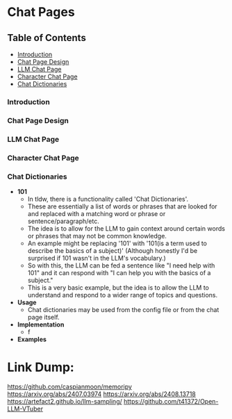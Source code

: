 # Chat Pages

## Table of Contents
- [Introduction](#introduction)
- [Chat Page Design](#chat-page-design)
- [LLM Chat Page](#llm-chat-page)
- [Character Chat Page](#character-chat-page)
- [Chat Dictionaries](#chat-dictionaries)


### Introduction


### Chat Page Design



### LLM Chat Page



### Character Chat Page





### Chat Dictionaries
- **101**
  - In tldw, there is a functionality called 'Chat Dictionaries'.
  - These are essentially a list of words or phrases that are looked for and replaced with a matching word or phrase or sentence/paragraph/etc.
  - The idea is to allow for the LLM to gain context around certain words or phrases that may not be common knowledge.
  - An example might be replacing '101' with '101(is a term used to describe the basics of a subject)' (Although honestly I'd be surprised if 101 wasn't in the LLM's vocabulary.)
  - So with this, the LLM can be fed a sentence like "I need help with 101" and it can respond with "I can help you with the basics of a subject."
  - This is a very basic example, but the idea is to allow the LLM to understand and respond to a wider range of topics and questions.
- **Usage**
  - Chat dictionaries may be used from the config file or from the chat page itself.
- **Implementation**
  - f
- **Examples**
 

# Link Dump:
https://github.com/caspianmoon/memoripy
https://arxiv.org/abs/2407.03974
https://arxiv.org/abs/2408.13718
https://artefact2.github.io/llm-sampling/
https://github.com/t41372/Open-LLM-VTuber





